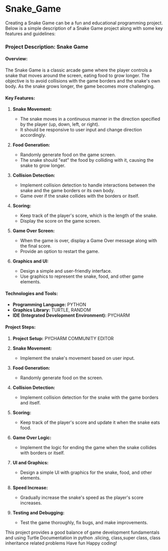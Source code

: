 # Snake_Game
Creating a Snake Game can be a fun and educational programming project. Below is a simple description of a Snake Game project along with some key features and guidelines:

### Project Description: Snake Game

#### Overview:
The Snake Game is a classic arcade game where the player controls a snake that moves around the screen, eating food to grow longer. The objective is to avoid collisions with the game borders and the snake's own body. As the snake grows longer, the game becomes more challenging.

#### Key Features:

1. **Snake Movement:**
   - The snake moves in a continuous manner in the direction specified by the player (up, down, left, or right).
   - It should be responsive to user input and change direction accordingly.

2. **Food Generation:**
   - Randomly generate food on the game screen.
   - The snake should "eat" the food by colliding with it, causing the snake to grow longer.

3. **Collision Detection:**
   - Implement collision detection to handle interactions between the snake and the game borders or its own body.
   - Game over if the snake collides with the borders or itself.

4. **Scoring:**
   - Keep track of the player's score, which is the length of the snake.
   - Display the score on the game screen.

5. **Game Over Screen:**
   - When the game is over, display a Game Over message along with the final score.
   - Provide an option to restart the game.

6. **Graphics and UI:**
   - Design a simple and user-friendly interface.
   - Use graphics to represent the snake, food, and other game elements.




#### Technologies and Tools:

- **Programming Language:** PYTHON
- **Graphics Library:** TURTLE, RANDOM
- **IDE (Integrated Development Environment):** PYCHARM

#### Project Steps:

1. **Project Setup:**
   PYCHARM COMMUNITY EDITOR

2. **Snake Movement:**
   - Implement the snake's movement based on user input.

3. **Food Generation:**
   - Randomly generate food on the screen.

4. **Collision Detection:**
   - Implement collision detection for the snake with the game borders and itself.

5. **Scoring:**
   - Keep track of the player's score and update it when the snake eats food.

6. **Game Over Logic:**
   - Implement the logic for ending the game when the snake collides with borders or itself.

7. **UI and Graphics:**
   - Design a simple UI with graphics for the snake, food, and other elements.

8. **Speed Increase:**
   - Gradually increase the snake's speed as the player's score increases.



10. **Testing and Debugging:**
    - Test the game thoroughly, fix bugs, and make improvements.




This project provides a good balance of game development fundamentals and  using Turtle Documentation in python .slicing, class,super class, class inheritance  related problems Have fun Happy coding! 
